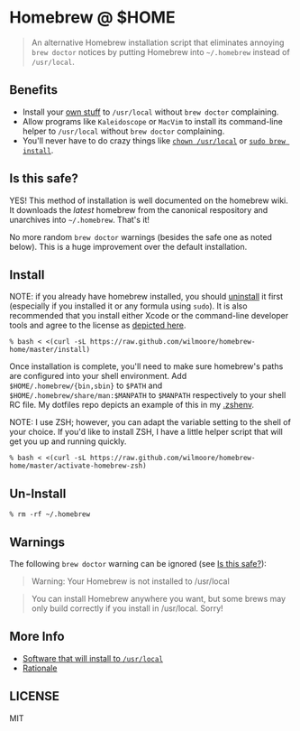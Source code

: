 # Homebrew @ $HOME

> An alternative Homebrew installation script that eliminates annoying `brew doctor` notices by putting Homebrew into `~/.homebrew` instead of `/usr/local`.

## Benefits

- Install your [own stuff][] to `/usr/local` without `brew doctor` complaining.
- Allow programs like `Kaleidoscope` or `MacVim` to install its command-line helper to `/usr/local` without `brew doctor` complaining.
- You'll never have to do crazy things like [`chown /usr/local`][chown] or [`sudo brew install`][sudo].

## Is this safe?

YES! This method of installation is well documented on the homebrew wiki. It downloads the _latest_ homebrew from the canonical respository and unarchives into `~/.homebrew`. That's it!

No more random `brew doctor` warnings (besides the safe one as noted below). This is a huge improvement over the default installation.

## Install

NOTE: if you already have homebrew installed, you should [uninstall][] it first (especially if you installed it or any formula using `sudo`). It is also recommended that you install either Xcode or the command-line developer tools and agree to the license as [depicted here](https://github.com/wilmoore/system/blob/master/README.md#2-install-xcode-and-the-command-line-developer-tools-).

    % bash < <(curl -sL https://raw.github.com/wilmoore/homebrew-home/master/install)

Once installation is complete, you'll need to make sure homebrew's paths are configured into your shell environment. Add `$HOME/.homebrew/{bin,sbin}` to `$PATH` and `$HOME/.homebrew/share/man:$MANPATH` to `$MANPATH` respectively to your shell RC file. My dotfiles repo depicts an example of this in my [.zshenv](https://github.com/wilmoore/dotfiles/blob/master/active/.config/zsh/.zshenv).

NOTE: I use ZSH; however, you can adapt the variable setting to the shell of your choice. If you'd like to install ZSH, I have a little helper script that will get you up and running quickly.

    % bash < <(curl -sL https://raw.github.com/wilmoore/homebrew-home/master/activate-homebrew-zsh)

## Un-Install

    % rm -rf ~/.homebrew

## Warnings

The following `brew doctor` warning can be ignored (see [Is this safe?](#is-this-safe)):

> Warning: Your Homebrew is not installed to /usr/local

> You can install Homebrew anywhere you want, but some brews may only build correctly if you install in /usr/local. Sorry!

## More Info

-   [Software that will install to `/usr/local`](https://github.com/wilmoore/homebrew-home/wiki/Software-that-installs-to--usr-local)
-   [Rationale](https://github.com/wilmoore/homebrew-home/wiki/Rationale)

## LICENSE

  MIT

[sudo]:      https://github.com/Homebrew/homebrew/wiki/FAQ#wiki-sudo
[chown]:     http://stackoverflow.com/a/14539521/128346
[uninstall]: https://github.com/Homebrew/homebrew/wiki/FAQ#wiki-sudo
[own stuff]: https://github.com/Homebrew/homebrew/wiki/FAQ#wiki-can-i-install-my-own-stuff-to-usrlocal
[is easier]: https://github.com/Homebrew/homebrew/wiki/FAQ#wiki-why-does-homebrew-insist-i-install-to-usrlocal-with-such-vehemence

